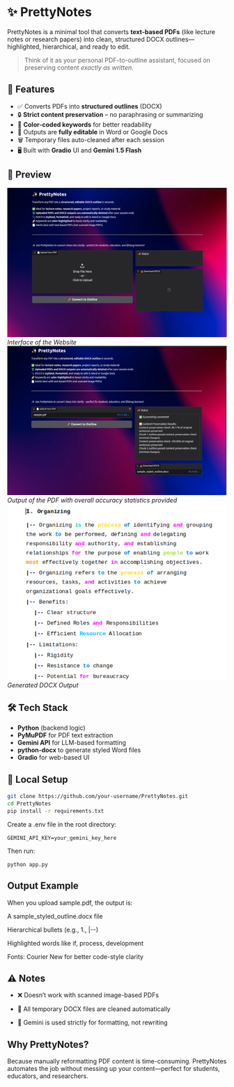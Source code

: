 # ✨ PrettyNotes

PrettyNotes is a minimal tool that converts **text-based PDFs** (like lecture notes or research papers) into clean, structured DOCX outlines—highlighted, hierarchical, and ready to edit.

> Think of it as your personal PDF-to-outline assistant, focused on preserving content *exactly as written*.



## 🚀 Features

- ✅ Converts PDFs into **structured outlines** (DOCX)
- 🔒 **Strict content preservation** – no paraphrasing or summarizing
- 🌈 **Color-coded keywords** for better readability
- 📝 Outputs are **fully editable** in Word or Google Docs
- 🗑️ Temporary files auto-cleaned after each session
- 🖥️ Built with **Gradio** UI and **Gemini 1.5 Flash**



## 📸 Preview


![Interface of the Website](img/img1.png)
*Interface of the Website*
![Output of the PDF](img/img2.png)
*Output of the PDF with overall accuracy statistics provided*
![Generated DOCX Output](img/img3.png)
*Generated DOCX Output*



## 🛠️ Tech Stack

- **Python** (backend logic)
- **PyMuPDF** for PDF text extraction
- **Gemini API** for LLM-based formatting
- **python-docx** to generate styled Word files
- **Gradio** for web-based UI



## 🧪 Local Setup

```bash
git clone https://github.com/your-username/PrettyNotes.git
cd PrettyNotes
pip install -r requirements.txt
```
Create a .env file in the root directory:
```
GEMINI_API_KEY=your_gemini_key_here
```

Then run:
```
python app.py
```

## Output Example
When you upload sample.pdf, the output is:

A sample_styled_outline.docx file

Hierarchical bullets (e.g., 1., |--)

Highlighted words like if, process, development

Fonts: Courier New for better code-style clarity

## ⚠️ Notes
- ❌ Doesn’t work with scanned image-based PDFs

- 🧹 All temporary DOCX files are cleaned automatically

- 🤖 Gemini is used strictly for formatting, not rewriting

## Why PrettyNotes?
Because manually reformatting PDF content is time-consuming. PrettyNotes automates the job without messing up your content—perfect for students, educators, and researchers.

